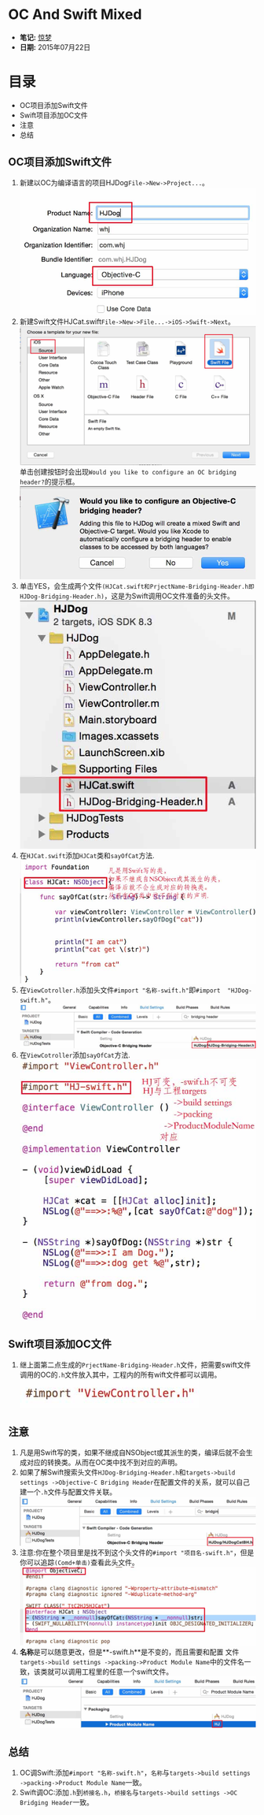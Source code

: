 OC And Swift Mixed
========================

* **笔记:**  [惊梦](mailto:wuhaijin168@163.com)
* **日期:**  2015年07月22日

目录
===
- OC项目添加Swift文件
- Swift项目添加OC文件
- 注意
- 总结

OC项目添加Swift文件
-----------------------
1. 新建以OC为编译语言的项目HJDog`File->New->Project...`。
![OC与Swift桥接头](images/OCAndSwiftMixed/00005.jpg)
2. 新建Swift文件HJCat.swift`File->New->File...->iOS->Swift->Next`。
![OC与Swift桥接头](images/OCAndSwiftMixed/00006.jpg)
单击创建按钮时会出现`Would you like to configure an OC bridging header?`的提示框。
 ![OC与Swift桥接头](images/OCAndSwiftMixed/00000.jpg)
3. 单击YES，会生成两个文件`(HJCat.swift和PrjectName-Bridging-Header.h即HJDog-Bridging-Header.h)`，这是为Swift调用OC文件准备的头文件。
![OC与Swift桥接头](images/OCAndSwiftMixed/00007.jpg)
4. 在`HJCat.swift`添加`HJCat`类和`sayOfCat`方法.
![OC与Swift桥接头](images/OCAndSwiftMixed/00008.jpg)
5. 在`ViewCotroller.h`添加头文件`#import "名称-swift.h"`即`#import 
 "HJDog-swift.h"`。
 ![OC与Swift桥接头](images/OCAndSwiftMixed/00009.jpg) 
6. 在`ViewCotroller`添加`sayOfCat`方法.
 ![OC与Swift桥接头](images/OCAndSwiftMixed/00011.jpg) 
 


Swift项目添加OC文件
-----------------------
1. 继上面第二点生成的`PrjectName-Bridging-Header.h`文件，把需要swift文件调用的OC的`.h`文件放入其中，工程内的所有wift文件都可以调用。
![OC与Swift桥接头](images/OCAndSwiftMixed/00010.jpg)

注意
---
1. 凡是用Swift写的类，如果不继成自NSObject或其派生的类，编译后就不会生成对应的转换类。从而在OC类中找不到对应的声明。
2. 如果了解Swift搜索头文件`HJDog-Bridging-Header.h`和`targets->build settings ->Objective-C Bridging Header`在配置文件的关系，就可以自己建一个`.h`文件与配置文件关联。
![OC与Swift桥接头](images/OCAndSwiftMixed/00003.jpg)
3. 注意:你在整个项目里是找不到这个头文件的`#import "项目名-swift.h"`，但是你可以追踪`(Comd+单击)`查看此头文件。
 ![OC与Swift桥接头](images/OCAndSwiftMixed/00004.jpg)
4. **名称**是可以随意更改，但是**-swift.h**是不变的，而且需要和配置  文件`targets->build settings ->packing->Product Module Name`中的文件名一致，该类就可以调用工程里的任意一个swift文件。
![OC与Swift桥接头](images/OCAndSwiftMixed/00001.jpg)

总结
---
1. OC调Swift:添加`#import "名称-swift.h"`，`名称`与`targets->build settings ->packing->Product Module Name`一致。
2. Swift调OC:添加`.h`到`桥接名.h`，`桥接名`与`targets->build settings ->OC Bridging Header`一致。
